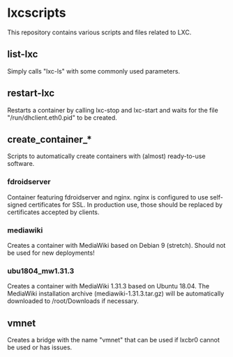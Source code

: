 # lxcscripts

This repository contains various scripts and files related to LXC.

## list-lxc

Simply calls "lxc-ls" with some commonly used parameters.

## restart-lxc

Restarts a container by calling lxc-stop and lxc-start and waits for the file "/run/dhclient.eth0.pid" to be created.

## create_container_*

Scripts to automatically create containers with (almost) ready-to-use software.

### fdroidserver

Container featuring fdroidserver and nginx. nginx is configured to use self-signed certificates for SSL. In production use, those should be replaced by certificates accepted by clients.

### mediawiki

Creates a container with MediaWiki based on Debian 9 (stretch). Should not be used for new deployments!

### ubu1804_mw1.31.3

Creates a container with MediaWiki 1.31.3 based on Ubuntu 18.04. The MediaWiki installation archive (mediawiki-1.31.3.tar.gz) will be automatically downloaded to /root/Downloads if necessary.

## vmnet

Creates a bridge with the name "vmnet" that can be used if lxcbr0 cannot be used or has issues.
